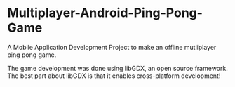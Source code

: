 # Multiplayer-Android-Ping-Pong-Game
A Mobile Application Development Project to make an offline mutliplayer ping pong game.

The game development was done using libGDX, an open source framework.
The best part about libGDX is that it enables cross-platform development!

